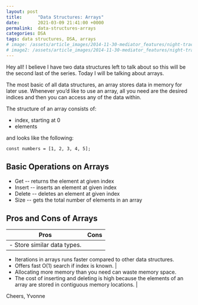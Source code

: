 ```yaml
---
layout: post
title:      "Data Structures: Arrays"
date:       2021-03-09 21:41:00 +0000
permalink:  data-structures-arrays
categories: DSA
tags: data structures, DSA, arrays
# image: /assets/article_images/2014-11-30-mediator_features/night-track.JPG
# image2: /assets/article_images/2014-11-30-mediator_features/night-track-mobile.JPG
---
```


Hey all! I believe I have two data structures left to talk about so this will be the second last of the series. Today I will be talking about arrays.

The most basic of all data structures, an array stores data in memory for later use. Whenever you’d like to use an array, all you need are the desired indices and then you can access any of the data within. 

The structure of an array consists of:
- index, starting at 0
- elements

and looks like the following:

```
const numbers = [1, 2, 3, 4, 5];
```

## Basic Operations on Arrays
- Get -- returns the element at given index
- Insert -- inserts an element at given index
- Delete -- deletes an element at given index
- Size -- gets the total number of elements in an array

## Pros and Cons of Arrays

| Pros | Cons | 
|----------|----------|
| - Store similar data types.
- Iterations in arrays runs faster compared to other data structures.
- Offers fast O(1) search if index is known. | 
- Allocating more memory than you need can waste memory space.
- The cost of inserting and deleting is high because the elements of an array are stored in contiguous memory locations. |

Cheers,
Yvonne
